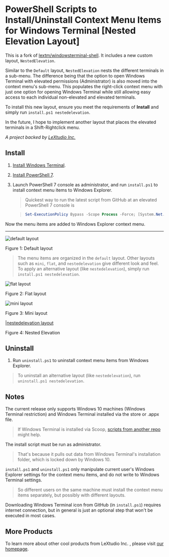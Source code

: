 # PowerShell Scripts to Install/Uninstall Context Menu Items for Windows Terminal [Nested Elevation Layout]

This is a fork of [lextm/windowsterminal-shell](https://github.com/lextm/windowsterminal-shell). It includes a new custom layout, `NestedElevation`.

Similar to the `Default` layout, `NestedElevation` nests the different terminals in a sub-menu. The difference being that the option to open Windows Terminal with elevated permissions (Administrator) is also moved into the context menu's sub-menu. This populates the right-click context menu with just one option for opening Windows Terminal while still allowing easy access to each individual non-elevated and elevated terminals.

To install this new layout, ensure you meet the requirements of **Install** and simply run `install.ps1 nestedelevation`.

In the future, I hope to implement another layout that places the elevated terminals in a Shift-Rightclick menu.

*A project backed by [LeXtudio Inc.](https://www.lextudio.com)*

## Install

1. [Install Windows Terminal](https://github.com/microsoft/terminal).
2. [Install PowerShell 7](https://docs.microsoft.com/en-us/powershell/scripting/install/installing-powershell-core-on-windows?view=powershell-7).
3. Launch PowerShell 7 console as administrator, and run `install.ps1` to install context menu items to Windows Explorer.

   > Quickest way to run the latest script from GitHub at an elevated PowerShell 7 console is

   > ``` powershell
   > Set-ExecutionPolicy Bypass -Scope Process -Force; [System.Net.ServicePointManager]::SecurityProtocol = [System.Net.ServicePointManager]::SecurityProtocol -bor 3072; iex ((New-Object System.Net.WebClient).DownloadString('https://raw.githubusercontent.com/lextm/windowsterminal-shell/master/install.ps1'))
   > ```

Now the menu items are added to Windows Explorer context menu.

----

![default layout](default.png)

Figure 1: Default layout

> The menu items are organized in the `default` layout. Other layouts such as `mini`, `flat`, and `nestedelevation` give different look and feel. To apply an alternative layout (like `nestedelevation`), simply run `install.ps1 nestedelevation`.

![flat layout](flat.png)

Figure 2: Flat layout

![mini layout](mini.png)

Figure 3: Mini layout

|[nestedelevation layout](nestedelevation.png)

Figure 4: Nested Elevation

## Uninstall
1. Run `uninstall.ps1` to uninstall context menu items from Windows Explorer.

> To uninstall an alternative layout (like `nestedelevation`), run `uninstall.ps1 nestedelevation`.

## Notes
The current release only supports Windows 10 machines (Windows Terminal restriction) and Windows Terminal installed via the store or .appx file.

> If Windows Terminal is installed via Scoop, [scripts from another repo](https://github.com/grimux/windowsterminal-shell-scoop/tree/scoop-support) might help.

The install script must be run as administrator.

> That's because it pulls out data from Windows Terminal's installation folder, which is locked down by Windows 10.

`install.ps1` and `uninstall.ps1` only manipulate current user's Windows Explorer settings for the context menu items, and do not write to Windows Terminal settings.

> So different users on the same machine must install the context menu items separately, but possibly with different layouts.

Downloading Windows Terminal icon from GitHub (in `install.ps1`) requires internet connection, but in general is just an optional step that won't be executed in most cases.

## More Products
To learn more about other cool products from LeXtudio Inc. , please visit [our homepage](https://www.lextudio.com/#projects).
